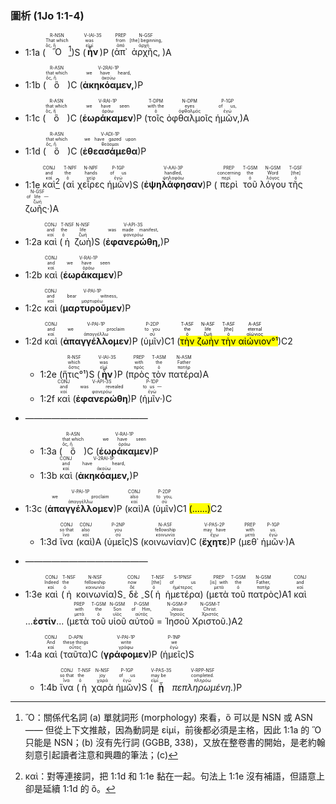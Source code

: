 ### 圖析 (1Jo 1:1-4)

- 1:1a (<RUBY><ruby><ruby>Ὃ<rt>ὅς, ἥ</rt></ruby><rt>That which</rt></ruby><rt>R-NSN</rt></RUBY>[^1])S (<RUBY><ruby><ruby><strong>ἦν</strong><rt>εἰμί</rt></ruby><rt>was</rt></ruby><rt>V-IAI-3S</rt></RUBY>)P (<RUBY><ruby><ruby>ἀπ᾽<rt>ἀπό</rt></ruby><rt>from</rt></ruby><rt>PREP</rt></RUBY> <RUBY><ruby><ruby>ἀρχῆς,<rt>ἀρχή</rt></ruby><rt>[the] beginning,</rt></ruby><rt>N-GSF</rt></RUBY>)A 
- 1:1b (<RUBY><ruby><ruby>ὃ<rt>ὅς, ἥ</rt></ruby><rt>that which</rt></ruby><rt>R-ASN</rt></RUBY>)C (<RUBY><ruby><ruby><strong>ἀκηκόαμεν,</strong><rt>ἀκούω</rt></ruby><rt>we have heard,</rt></ruby><rt>V-2RAI-1P</rt></RUBY>)P 
- 1:1c (<RUBY><ruby><ruby>ὃ<rt>ὅς, ἥ</rt></ruby><rt>that which</rt></ruby><rt>R-ASN</rt></RUBY>)C (<RUBY><ruby><ruby><strong>ἑωράκαμεν</strong><rt>ὁράω</rt></ruby><rt>we have seen</rt></ruby><rt>V-RAI-1P</rt></RUBY>)P (<RUBY><ruby><ruby>τοῖς<rt>ὁ</rt></ruby><rt>with the</rt></ruby><rt>T-DPM</rt></RUBY> <RUBY><ruby><ruby>ὀφθαλμοῖς<rt>ὀφθαλμός</rt></ruby><rt>eyes</rt></ruby><rt>N-DPM</rt></RUBY> <RUBY><ruby><ruby>ἡμῶν,<rt>ἐγώ</rt></ruby><rt>of us,</rt></ruby><rt>P-1GP</rt></RUBY>)A 
- 1:1d (<RUBY><ruby><ruby>ὃ<rt>ὅς, ἥ</rt></ruby><rt>that which</rt></ruby><rt>R-ASN</rt></RUBY>)C (<RUBY><ruby><ruby><strong>ἐθεασάμεθα</strong><rt>θεάομαι</rt></ruby><rt>we have gazed upon</rt></ruby><rt>V-ADI-1P</rt></RUBY>)P 
- 1:1e <RUBY><ruby><ruby>καὶ<rt>καί</rt></ruby><rt>and</rt></ruby><rt>CONJ</rt></RUBY>[^2] (<RUBY><ruby><ruby>αἱ<rt>ὁ</rt></ruby><rt>the</rt></ruby><rt>T-NPF</rt></RUBY> <RUBY><ruby><ruby>χεῖρες<rt>χείρ</rt></ruby><rt>hands</rt></ruby><rt>N-NPF</rt></RUBY> <RUBY><ruby><ruby>ἡμῶν<rt>ἐγώ</rt></ruby><rt>of us</rt></ruby><rt>P-1GP</rt></RUBY>)S (<RUBY><ruby><ruby><strong>ἐψηλάφησαν</strong><rt>ψηλαφάω</rt></ruby><rt>handled,</rt></ruby><rt>V-AAI-3P</rt></RUBY>)P (<RUBY><ruby><ruby>περὶ<rt>περί</rt></ruby><rt>concerning</rt></ruby><rt>PREP</rt></RUBY> <RUBY><ruby><ruby>τοῦ<rt>ὁ</rt></ruby><rt>the</rt></ruby><rt>T-GSM</rt></RUBY> <RUBY><ruby><ruby>λόγου<rt>λόγος</rt></ruby><rt>Word</rt></ruby><rt>N-GSM</rt></RUBY> <RUBY><ruby><ruby>τῆς<rt>ὁ</rt></ruby><rt>[the]</rt></ruby><rt>T-GSF</rt></RUBY> <RUBY><ruby><ruby>ζωῆς·<rt>ζωή</rt></ruby><rt>of life —</rt></ruby><rt>N-GSF</rt></RUBY>)A 

- 1:2a <RUBY><ruby><ruby>καὶ<rt>καί</rt></ruby><rt>and</rt></ruby><rt>CONJ</rt></RUBY> (<RUBY><ruby><ruby>ἡ<rt>ὁ</rt></ruby><rt>the</rt></ruby><rt>T-NSF</rt></RUBY> <RUBY><ruby><ruby>ζωὴ<rt>ζωή</rt></ruby><rt>life</rt></ruby><rt>N-NSF</rt></RUBY>)S (<RUBY><ruby><ruby><strong>ἐφανερώθη,</strong><rt>φανερόω</rt></ruby><rt>was made manifest,</rt></ruby><rt>V-API-3S</rt></RUBY>)P 
- 1:2b <RUBY><ruby><ruby>καὶ<rt>καί</rt></ruby><rt>and</rt></ruby><rt>CONJ</rt></RUBY> (<RUBY><ruby><ruby><strong>ἑωράκαμεν</strong><rt>ὁράω</rt></ruby><rt>we have seen</rt></ruby><rt>V-RAI-1P</rt></RUBY>)P 
- 1:2c <RUBY><ruby><ruby>καὶ<rt>καί</rt></ruby><rt>and</rt></ruby><rt>CONJ</rt></RUBY> (<RUBY><ruby><ruby><strong>μαρτυροῦμεν</strong><rt>μαρτυρέω</rt></ruby><rt>bear witness,</rt></ruby><rt>V-PAI-1P</rt></RUBY>)P 
- 1:2d <RUBY><ruby><ruby>καὶ<rt>καί</rt></ruby><rt>and</rt></ruby><rt>CONJ</rt></RUBY> (<RUBY><ruby><ruby><strong>ἀπαγγέλλομεν</strong><rt>ἀπαγγέλλω</rt></ruby><rt>we proclaim</rt></ruby><rt>V-PAI-1P</rt></RUBY>)P (<RUBY><ruby><ruby>ὑμῖν<rt>σύ</rt></ruby><rt>to you</rt></ruby><rt>P-2DP</rt></RUBY>)C1 (<mark><RUBY><ruby><ruby>τὴν<rt>ὁ</rt></ruby><rt>the</rt></ruby><rt>T-ASF</rt></RUBY> <RUBY><ruby><ruby>ζωὴν<rt>ζωή</rt></ruby><rt>life</rt></ruby><rt>N-ASF</rt></RUBY> <RUBY><ruby><ruby>τὴν<rt>ὁ</rt></ruby><rt>[the]</rt></ruby><rt>T-ASF</rt></RUBY> <RUBY><ruby><ruby>αἰώνιον<rt>αἰώνιος</rt></ruby><rt>eternal</rt></ruby><rt>A-ASF</rt></RUBY>°¹</mark>)C2
	- 1:2e (<RUBY><ruby><ruby>ἥτις°¹<rt>ὅστις</rt></ruby><rt>which</rt></ruby><rt>R-NSF</rt></RUBY>)S (<RUBY><ruby><ruby><strong>ἦν</strong><rt>εἰμί</rt></ruby><rt>was</rt></ruby><rt>V-IAI-3S</rt></RUBY>)P (<RUBY><ruby><ruby>πρὸς<rt>πρός</rt></ruby><rt>with</rt></ruby><rt>PREP</rt></RUBY> <RUBY><ruby><ruby>τὸν<rt>ὁ</rt></ruby><rt>the</rt></ruby><rt>T-ASM</rt></RUBY> <RUBY><ruby><ruby>πατέρα<rt>πατήρ</rt></ruby><rt>Father</rt></ruby><rt>N-ASM</rt></RUBY>)A 
	- 1:2f <RUBY><ruby><ruby>καὶ<rt>καί</rt></ruby><rt>and</rt></ruby><rt>CONJ</rt></RUBY> (<RUBY><ruby><ruby><strong>ἐφανερώθη</strong><rt>φανερόω</rt></ruby><rt>was revealed</rt></ruby><rt>V-API-3S</rt></RUBY>)P (<RUBY><ruby><ruby>ἡμῖν·<rt>ἐγώ</rt></ruby><rt>to us —</rt></ruby><rt>P-1DP</rt></RUBY>)C 
- ——————————————
	- 1:3a (<RUBY><ruby><ruby>ὃ<rt>ὅς, ἥ</rt></ruby><rt>that which</rt></ruby><rt>R-ASN</rt></RUBY>)C (<RUBY><ruby><ruby><strong>ἑωράκαμεν</strong><rt>ὁράω</rt></ruby><rt>we have seen</rt></ruby><rt>V-RAI-1P</rt></RUBY>)P 
	- 1:3b <RUBY><ruby><ruby>καὶ<rt>καί</rt></ruby><rt>and</rt></ruby><rt>CONJ</rt></RUBY> (<RUBY><ruby><ruby><strong>ἀκηκόαμεν,</strong><rt>ἀκούω</rt></ruby><rt>have heard,</rt></ruby><rt>V-2RAI-1P</rt></RUBY>)P 
- 1:3c (<RUBY><ruby><ruby><strong>ἀπαγγέλλομεν</strong><rt>ἀπαγγέλλω</rt></ruby><rt>we proclaim</rt></ruby><rt>V-PAI-1P</rt></RUBY>)P (<RUBY><ruby><ruby>καὶ<rt>καί</rt></ruby><rt>also</rt></ruby><rt>CONJ</rt></RUBY>)A (<RUBY><ruby><ruby>ὑμῖν<rt>σύ</rt></ruby><rt>to you,</rt></ruby><rt>P-2DP</rt></RUBY>)C1 <mark>(......)</mark>C2
	- 1:3d <RUBY><ruby><ruby>ἵνα<rt>ἵνα</rt></ruby><rt>so that</rt></ruby><rt>CONJ</rt></RUBY> (<RUBY><ruby><ruby>καὶ<rt>καί</rt></ruby><rt>also</rt></ruby><rt>CONJ</rt></RUBY>)A (<RUBY><ruby><ruby>ὑμεῖς<rt>σύ</rt></ruby><rt>you</rt></ruby><rt>P-2NP</rt></RUBY>)S (<RUBY><ruby><ruby>κοινωνίαν<rt>κοινωνία</rt></ruby><rt>fellowship</rt></ruby><rt>N-ASF</rt></RUBY>)C (<RUBY><ruby><ruby><strong>ἔχητε</strong><rt>ἔχω</rt></ruby><rt>may have</rt></ruby><rt>V-PAS-2P</rt></RUBY>)P (<RUBY><ruby><ruby>μεθ᾽<rt>μετά</rt></ruby><rt>with</rt></ruby><rt>PREP</rt></RUBY> <RUBY><ruby><ruby>ἡμῶν·<rt>ἐγώ</rt></ruby><rt>us.</rt></ruby><rt>P-1GP</rt></RUBY>)A 
- ——————————————
- 1:3e <RUBY><ruby><ruby>καὶ<rt>καί</rt></ruby><rt>Indeed</rt></ruby><rt>CONJ</rt></RUBY> (<RUBY><ruby><ruby>ἡ<rt>ὁ</rt></ruby><rt>the</rt></ruby><rt>T-NSF</rt></RUBY> <RUBY><ruby><ruby>κοινωνία<rt>κοινωνία</rt></ruby><rt>fellowship</rt></ruby><rt>N-NSF</rt></RUBY>)S<sub>-</sub> <RUBY><ruby><ruby>δὲ<rt>δέ</rt></ruby><rt>now</rt></ruby><rt>CONJ</rt></RUBY> <sub>-</sub>S(<RUBY><ruby><ruby>ἡ<rt>ὁ</rt></ruby><rt>[the]</rt></ruby><rt>T-NSF</rt></RUBY> <RUBY><ruby><ruby>ἡμετέρα<rt>ἡμέτερος</rt></ruby><rt>of us</rt></ruby><rt>S-1PNSF</rt></RUBY>) (<RUBY><ruby><ruby>μετὰ<rt>μετά</rt></ruby><rt>[is] with</rt></ruby><rt>PREP</rt></RUBY> <RUBY><ruby><ruby>τοῦ<rt>ὁ</rt></ruby><rt>the</rt></ruby><rt>T-GSM</rt></RUBY> <RUBY><ruby><ruby>πατρὸς<rt>πατήρ</rt></ruby><rt>Father,</rt></ruby><rt>N-GSM</rt></RUBY>)A1 <RUBY><ruby><ruby>καὶ<rt>καί</rt></ruby><rt>and</rt></ruby><rt>CONJ</rt></RUBY> ...<strong>ἐστίν</strong>... (<RUBY><ruby><ruby>μετὰ<rt>μετά</rt></ruby><rt>with</rt></ruby><rt>PREP</rt></RUBY> <RUBY><ruby><ruby>τοῦ<rt>ὁ</rt></ruby><rt>the</rt></ruby><rt>T-GSM</rt></RUBY> <RUBY><ruby><ruby>υἱοῦ<rt>υἱός</rt></ruby><rt>Son</rt></ruby><rt>N-GSM</rt></RUBY> <RUBY><ruby><ruby>αὐτοῦ<rt>αὐτός</rt></ruby><rt>of Him,</rt></ruby><rt>P-GSM</rt></RUBY> = <RUBY><ruby><ruby>Ἰησοῦ<rt>Ἰησοῦς</rt></ruby><rt>Jesus</rt></ruby><rt>N-GSM-P</rt></RUBY> <RUBY><ruby><ruby>Χριστοῦ.<rt>Χριστός</rt></ruby><rt>Christ.</rt></ruby><rt>N-GSM-T</rt></RUBY>)A2 
- 1:4a <RUBY><ruby><ruby>καὶ<rt>καί</rt></ruby><rt>And</rt></ruby><rt>CONJ</rt></RUBY> (<RUBY><ruby><ruby>ταῦτα<rt>οὗτος</rt></ruby><rt>these things</rt></ruby><rt>D-APN</rt></RUBY>)C (<RUBY><ruby><ruby><strong>γράφομεν</strong><rt>γράφω</rt></ruby><rt>write</rt></ruby><rt>V-PAI-1P</rt></RUBY>)P (<RUBY><ruby><ruby>ἡμεῖς<rt>ἐγώ</rt></ruby><rt>we</rt></ruby><rt>P-1NP</rt></RUBY>)S 
	- 1:4b <RUBY><ruby><ruby>ἵνα<rt>ἵνα</rt></ruby><rt>so that</rt></ruby><rt>CONJ</rt></RUBY> (<RUBY><ruby><ruby>ἡ<rt>ὁ</rt></ruby><rt>the</rt></ruby><rt>T-NSF</rt></RUBY> <RUBY><ruby><ruby>χαρὰ<rt>χαρά</rt></ruby><rt>joy</rt></ruby><rt>N-NSF</rt></RUBY> <RUBY><ruby><ruby>ἡμῶν<rt>ἐγώ</rt></ruby><rt>of us</rt></ruby><rt>P-1GP</rt></RUBY>)S (<RUBY><ruby><ruby><strong>ᾖ</strong><rt>εἰμί</rt></ruby><rt>may be</rt></ruby><rt>V-PAS-3S</rt></RUBY> <RUBY><ruby><ruby><em>πεπληρωμένη.</em><rt>πληρόω</rt></ruby><rt>completed.</rt></ruby><rt>V-RPP-NSF</rt></RUBY>)P


[^1]: Ὃ：關係代名詞 (a) 單就詞形 (morphology) 來看，ὃ 可以是 NSN 或 ASN —— 但從上下文推敲，因為動詞是 εἰμί，前後都必須是主格，因此 1:1a 的 Ὃ 只能是 NSN；(b) 沒有先行詞 (GGBB, 338)，又放在整卷書的開始，是老約翰刻意引起讀者注意和興趣的筆法；(c) 
[^2]: καὶ：對等連接詞，把 1:1d 和 1:1e 黏在一起。句法上 1:1e 沒有補語，但語意上卻是延續 1:1d 的 ὃ。
